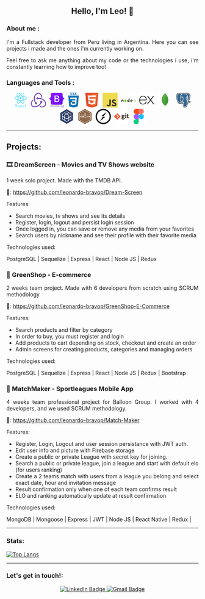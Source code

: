 <div align="center">
  
## Hello, I'm Leo! 👋

<!--
**leonardo-bravop/leonardo-bravop** is a ✨ _special_ ✨ repository because its `README.md` (this file) appears on your GitHub profile.

Here are some ideas to get you started:

- 🔭 I’m currently working on ...
- 🌱 I’m currently learning ...
- 👯 I’m looking to collaborate on ...
- 🤔 I’m looking for help with ...
- 💬 Ask me about ...
- 📫 How to reach me: ...
- 😄 Pronouns: ...
- ⚡ Fun fact: ...
-->

<div align="justify">

### About me : 
 I'm a Fullstack developer from Peru living in Argentina. Here you can see projects i made and the ones i'm currently working on.
  
 Feel free to ask me anything about my code or the technologies i use, i'm constantly learning how to improve too!


### Languages and Tools :

<div align="center">
  <img src="https://github.com/devicons/devicon/blob/master/icons/react/react-original-wordmark.svg" title="React" alt="React" width="40" height="40"/>&nbsp;
  <img src="https://github.com/devicons/devicon/blob/master/icons/redux/redux-original.svg" title="Redux" alt="Redux " width="40" height="40"/>&nbsp;
  <img src="https://github.com/devicons/devicon/blob/master/icons/bootstrap/bootstrap-original-wordmark.svg" title="Bootstrap" **alt="Bootstrap" width="40" height="40"/>
  <img src="https://github.com/devicons/devicon/blob/master/icons/css3/css3-plain-wordmark.svg"  title="CSS3" alt="CSS" width="40" height="40"/>&nbsp;
  <img src="https://github.com/devicons/devicon/blob/master/icons/html5/html5-original.svg" title="HTML5" alt="HTML" width="40" height="40"/>&nbsp;
  <img src="https://github.com/devicons/devicon/blob/master/icons/javascript/javascript-original.svg" title="JavaScript" alt="JavaScript" width="40" height="40"/>&nbsp;
  <img src="https://github.com/devicons/devicon/blob/master/icons/nodejs/nodejs-original-wordmark.svg" title="NodeJS" alt="NodeJS" width="40" height="40"/>&nbsp;
  <img src="https://github.com/devicons/devicon/blob/master/icons/express/express-original.svg" title="Express" alt="Exprses" width="40" height="40"/>&nbsp;
  <img src="https://github.com/devicons/devicon/blob/master/icons/mongodb/mongodb-original.svg" title="MongoDB" alt="MongoDB" width="40" height="40"/>&nbsp;
  <img src="https://github.com/devicons/devicon/blob/master/icons/postgresql/postgresql-original.svg" title="PostgreSQL" alt="PostgreSQL" width="40" height="40"/>&nbsp;
<img src="https://github.com/devicons/devicon/blob/master/icons/sequelize/sequelize-plain.svg" title="Sequelize" alt="Sequelize" width="40" height="40"/>&nbsp;
  <img src="https://github.com/devicons/devicon/blob/master/icons/mocha/mocha-plain.svg" title="Mocha" alt="Mocha" width="40" height="40"/>&nbsp;
  <img src="https://github.com/devicons/devicon/blob/master/icons/socketio/socketio-original.svg" title="SocketIO" alt="SocketIO" width="40" height="40"/>&nbsp;
  <img src="https://github.com/devicons/devicon/blob/master/icons/git/git-original-wordmark.svg" title="Git" **alt="Git" width="40" height="40"/>
  <img src="https://github.com/devicons/devicon/blob/master/icons/figma/figma-original.svg" title="Figma" **alt="Figma" width="40" height="40"/>
</div>

---

## Projects:
 
  ### 🎞 DreamScreen - Movies and TV Shows website
  
  1 week solo project. Made with the TMDB API.
  
  🔗: https://github.com/leonardo-bravop/Dream-Screen
  
  Features:
  
  - Search movies, tv shows and see its details
  - Register, login, logout and persist login session
  - Once logged in, you can save or remove any media from your favorites
  - Search users by nickname and see their profile with their favorite media 
  
  Technologies used:
  
  PostgreSQL | Sequelize | Express | React | Node JS | Redux
  
  ### 🛒 GreenShop - E-commerce
  
  2 weeks team project. Made with 6 developers from scratch using SCRUM methodology
  
   🔗: https://github.com/leonardo-bravop/GreenShop-E-Commerce
  
  Features:
  
  - Search products and filter by category
  - In order to buy, you must register and login
  - Add products to cart depending on stock, checkout and create an order
  - Admin screens for creating products, categories and managing orders
  
  Technologies used:
  
  PostgreSQL | Sequelize | Express | React | Node JS | Redux | Bootstrap
  
  ### 🏓 MatchMaker - Sportleagues Mobile App
  
  4 weeks team professional project for Balloon Group. I worked with 4 developers, and we used SCRUM methodology.
  
  🔗: https://github.com/leonardo-bravop/Match-Maker
  
  Features:
  
  - Register, Login, Logout and user session persistance with JWT auth.
  - Edit user info and picture with Firebase storage
  - Create a public or private League with secret key for joining.
  - Search a public or private league, join a league and start with default elo (for users ranking)
  - Create a 2 teams match with users from a league you belong and select exact date, hour and invitation message
  - Result confirmation only when one of each team confirms result
  - ELO and ranking automatically update at result confirmation
  
  Technologies used:
  
  MongoDB | Mongoose | Express | JWT | Node JS | React Native | Redux |
  
  
---
  
### Stats:

[![Top Langs](https://github-readme-stats.vercel.app/api/top-langs/?username=leonardo-bravop&layout=compact&theme=vision-friendly-dark)](https://github.com/anuraghazra/github-readme-stats)


--- 
### Let's get in touch!:

<div id="badges" align="center">
  <a href="https://www.linkedin.com/in/leonardo-bravop/">
    <img src="https://img.shields.io/badge/LinkedIn-blue?style=for-the-badge&logo=linkedin&logoColor=white" alt="LinkedIn Badge"/>
  </a>
  <a href="your-twitter-URL">
    <img src="https://img.shields.io/badge/Gmail-red?style=for-the-badge&logo=gmail&logoColor=white" alt="Gmail Badge"/>
  </a>
</div>
